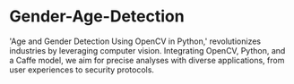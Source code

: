 # Gender-Age-Detection
'Age and Gender Detection Using OpenCV in Python,' revolutionizes industries by leveraging computer vision. Integrating OpenCV, Python, and a Caffe model, we aim for precise analyses with diverse applications, from user experiences to security protocols.
